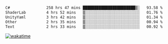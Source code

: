 <!--START_SECTION:waka-->

```txt
C#                258 hrs 47 mins ███████████████████████▒░   93.58 %
ShaderLab         4 hrs 52 mins   ▒░░░░░░░░░░░░░░░░░░░░░░░░   01.76 %
UnityYaml         3 hrs 42 mins   ▒░░░░░░░░░░░░░░░░░░░░░░░░   01.34 %
Other             2 hrs 35 mins   ▒░░░░░░░░░░░░░░░░░░░░░░░░   00.94 %
Text              2 hrs 33 mins   ▒░░░░░░░░░░░░░░░░░░░░░░░░   00.92 %
```

<!--END_SECTION:waka-->
[![wakatime](https://wakatime.com/badge/user/6c2f442e-41b4-42e3-bc06-d5d8203ad1da.svg)](https://wakatime.com/@6c2f442e-41b4-42e3-bc06-d5d8203ad1da)

